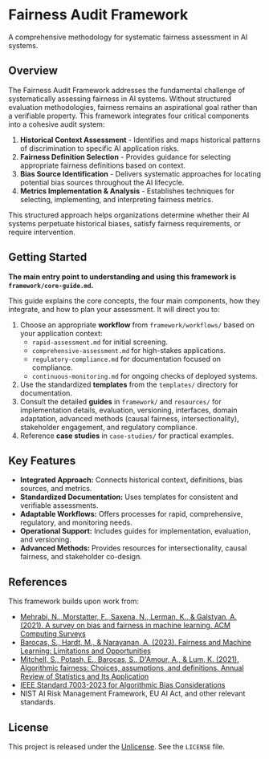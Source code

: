 # Fairness Audit Framework

A comprehensive methodology for systematic fairness assessment in AI systems.

## Overview

The Fairness Audit Framework addresses the fundamental challenge of systematically assessing fairness in AI systems. Without structured evaluation methodologies, fairness remains an aspirational goal rather than a verifiable property. This framework integrates four critical components into a cohesive audit system:

1.  **Historical Context Assessment** - Identifies and maps historical patterns of discrimination to specific AI application risks.
2.  **Fairness Definition Selection** - Provides guidance for selecting appropriate fairness definitions based on context.
3.  **Bias Source Identification** - Delivers systematic approaches for locating potential bias sources throughout the AI lifecycle.
4.  **Metrics Implementation & Analysis** - Establishes techniques for selecting, implementing, and interpreting fairness metrics.

This structured approach helps organizations determine whether their AI systems perpetuate historical biases, satisfy fairness requirements, or require intervention.

## Getting Started

**The main entry point to understanding and using this framework is `framework/core-guide.md`.**

This guide explains the core concepts, the four main components, how they integrate, and how to plan your assessment. It will direct you to:

1.  Choose an appropriate **workflow** from `framework/workflows/` based on your application context:
    *   `rapid-assessment.md` for initial screening.
    *   `comprehensive-assessment.md` for high-stakes applications.
    *   `regulatory-compliance.md` for documentation focused on compliance.
    *   `continuous-monitoring.md` for ongoing checks of deployed systems.
2.  Use the standardized **templates** from the `templates/` directory for documentation.
3.  Consult the detailed **guides** in `framework/` and `resources/` for implementation details, evaluation, versioning, interfaces, domain adaptation, advanced methods (causal fairness, intersectionality), stakeholder engagement, and regulatory compliance.
4.  Reference **case studies** in `case-studies/` for practical examples.

## Key Features

*   **Integrated Approach:** Connects historical context, definitions, bias sources, and metrics.
*   **Standardized Documentation:** Uses templates for consistent and verifiable assessments.
*   **Adaptable Workflows:** Offers processes for rapid, comprehensive, regulatory, and monitoring needs.
*   **Operational Support:** Includes guides for implementation, evaluation, and versioning.
*   **Advanced Methods:** Provides resources for intersectionality, causal fairness, and stakeholder co-design.

## References

This framework builds upon work from:

-   [Mehrabi, N., Morstatter, F., Saxena, N., Lerman, K., & Galstyan, A. (2021). A survey on bias and fairness in machine learning. ACM Computing Surveys](https://dl.acm.org/doi/10.1145/3457607)
-   [Barocas, S., Hardt, M., & Narayanan, A. (2023). Fairness and Machine Learning: Limitations and Opportunities](https://fairmlbook.org)
-   [Mitchell, S., Potash, E., Barocas, S., D'Amour, A., & Lum, K. (2021). Algorithmic fairness: Choices, assumptions, and definitions. Annual Review of Statistics and Its Application](https://www.annualreviews.org/doi/10.1146/annurev-statistics-042720-125902)
-   [IEEE Standard 7003-2023 for Algorithmic Bias Considerations](https://sagroups.ieee.org/7003/)
-   NIST AI Risk Management Framework, EU AI Act, and other relevant standards.

## License

This project is released under the [Unlicense](https://unlicense.org/). See the `LICENSE` file.
